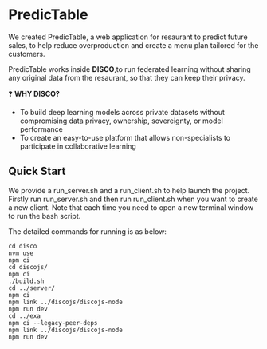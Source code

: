 # **PredicTable** 


We created PredicTable, a web application for resaurant to predict future sales, to help reduce overproduction and create a menu plan tailored for the customers.

PredicTable works inside **DISCO**,to run federated learning without sharing any original data from the resaurant, so that they can keep their privacy.

:question: **WHY DISCO?** 
- To build deep learning models across private datasets without compromising data privacy, ownership, sovereignty, or model performance
- To create an easy-to-use platform that allows non-specialists to participate in collaborative learning


## Quick Start
We provide a run_server.sh and a run_client.sh to help launch the project.
Firstly run run_server.sh and then run run_client.sh when you want to create a new client. Note that each time you need to open a new terminal window to run the bash script.

The detailed commands for running is as below:
```
cd disco
nvm use
npm ci
cd discojs/
npm ci
./build.sh 
cd ../server/
npm ci
npm link ../discojs/discojs-node
npm run dev
cd ../exa
npm ci --legacy-peer-deps
npm link ../discojs/discojs-node
npm run dev
```


